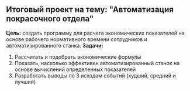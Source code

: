 Итоговый проект на тему: "Автоматизация покрасочного отдела"
---
__Цель:__ создать программу для расчета экономических показателей на основе рабочего нормативного времени сотрудников и автоматизированного станка.
__Задачи:__ 
1. Рассчитать и подобрать экономические формулы 
2. Показать, насколько эффективен автоматизированный станок на основе вычислений определенных показателей
3. Разработать выводы по 3 исходам событий (худший, средний и лучший)
